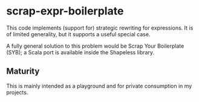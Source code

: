 scrap-expr-boilerplate
======================
This code implements (support for) strategic rewriting for expressions. It is of limited generality, but it supports a useful special case.

A fully general solution to this problem would be Scrap Your Boilerplate (SYB); a Scala port is available inside the Shapeless library.

Maturity
--------

This is mainly intended as a playground and for private consumption in my projects.
